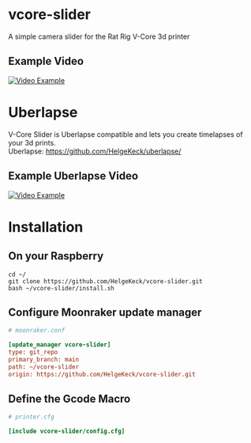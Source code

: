 # vcore-slider
A simple camera slider for the Rat Rig V-Core 3d printer

## Example Video
[![Video Example](https://img.youtube.com/vi/kqTLXj1yt5o/0.jpg)](https://www.youtube.com/watch?v=kqTLXj1yt5o)    

# Uberlapse
V-Core Slider is Uberlapse compatible and lets you create timelapses of your 3d prints.   
Uberlapse: https://github.com/HelgeKeck/uberlapse/   

## Example Uberlapse Video
[![Video Example](https://img.youtube.com/vi/H-ifAT6w3YU/0.jpg)](https://www.youtube.com/watch?v=H-ifAT6w3YU)    

# Installation

## On your Raspberry
```
cd ~/
git clone https://github.com/HelgeKeck/vcore-slider.git
bash ~/vcore-slider/install.sh
```

## Configure Moonraker update manager
```ini
# moonraker.conf

[update_manager vcore-slider]
type: git_repo
primary_branch: main
path: ~/vcore-slider
origin: https://github.com/HelgeKeck/vcore-slider.git
```

## Define the Gcode Macro
```ini
# printer.cfg

[include vcore-slider/config.cfg]

```
